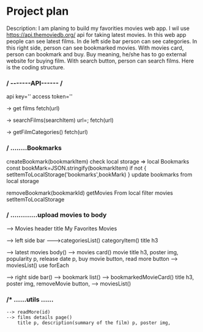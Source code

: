 # Project plan

Description:
I am planing to build my favorities movies web app. 
I wil use https://api.themoviedb.org/ api for taking latest movies. 
In this web app people can see latest films. In de left side bar person can see categories. In this right side, person can see bookmarked movies. 
With movies card, person can bookmark and buy. Buy meaning, he/she has to go external website for buying film. 
With search button, person can search films.
Here is the coding structure. 

### / -------API------ /

api key=''
access token=''

-> get films
    fetch(url)

-> searchFilms(searchItem)
    url=;
    fetch(url)

-> getFilmCategories()
    fetch(url)

### / ........Bookmarks

createBookmark(bookmarkItem)
    check local storage => local Bookmarks
    const bookMark=JSON.stringify(bookmarkItem)
    if not {
        setItemToLocalStorage('bookmarks',bookMark)
    }
    update bookmarks from local storage

removeBookmark(bookmarkId)
    getMovies From local
    filter movies
    setItemToLocalStorage

### / .............upload movies to body

--> Movies header
    title My Favorites Movies

--> left side bar
    --->categoriesList()
        categoryItem()
            title h3

--> latest movies body()
    --> movies card()
        movie title h3, poster img, popularity p, release date p, buy movie button, read more button
    --> moviesList()
        use forEach

--> right side bar()
    --> bookmark list()
        --> bookmarkedMovieCard()
            title h3, poster img, removeMovie button, 
        --> moviesList()

### /* ......utils ......

    --> readMore(id)
    --> films details page()
        title p, description(summary of the film) p, poster img, 
